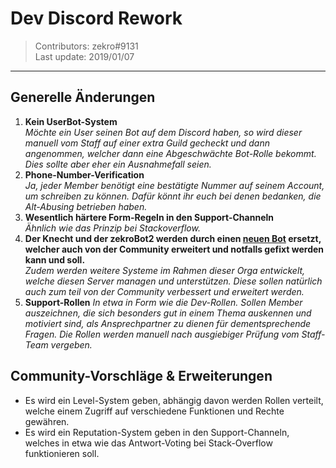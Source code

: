 # Dev Discord Rework
> Contributors: zekro#9131  
> Last update:  2019/01/07

---

## Generelle Änderungen

1. **Kein UserBot-System**  
   *Möchte ein User seinen Bot auf dem Discord haben, so wird dieser manuell vom Staff auf einer extra Guild gecheckt und dann angenommen, welcher dann eine Abgeschwächte Bot-Rolle bekommt. Dies sollte aber eher ein Ausnahmefall seien.*
2. **Phone-Number-Verification**  
   *Ja, jeder Member benötigt eine bestätigte Nummer auf seinem Account, um schreiben zu können. Dafür könnt ihr euch bei denen bedanken, die Alt-Abusing betrieben haben.*
3. **Wesentlich härtere Form-Regeln in den Support-Channeln**  
   *Ähnlich wie das Prinzip bei Stackoverflow.*
4. **Der Knecht und der zekroBot2 werden durch einen [neuen Bot](https://github.com/zekroTJA/shinpuru) ersetzt, welcher auch von der Community erweitert und notfalls gefixt werden kann und soll.**  
   *Zudem werden weitere Systeme im Rahmen dieser Orga entwickelt, welche diesen Server managen und unterstützen. Diese sollen natürlich auch zum teil von der Community verbessert und erweitert werden.*
5. **Support-Rollen**
   *In etwa in Form wie die Dev-Rollen. Sollen Member auszeichnen, die sich besonders gut in einem Thema auskennen und motiviert sind, als Ansprechpartner zu dienen für dementsprechende Fragen. Die Rollen werden manuell nach ausgiebiger Prüfung vom Staff-Team vergeben.*

## Community-Vorschläge & Erweiterungen

- Es wird ein Level-System geben, abhängig davon werden Rollen verteilt, welche einem Zugriff auf verschiedene Funktionen und Rechte gewähren.
- Es wird ein Reputation-System geben in den Support-Channeln, welches in etwa wie das Antwort-Voting bei Stack-Overflow funktionieren soll.
